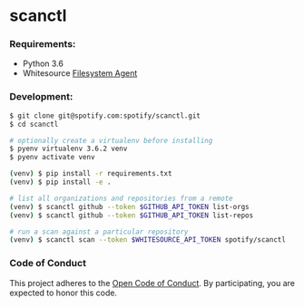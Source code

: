 scanctl
=======

### Requirements:

* Python 3.6
* Whitesource [Filesystem Agent][]

[Filesystem Agent]: https://whitesource.atlassian.net/wiki/spaces/WD/pages/33718339/File+System+Agent

### Development:

```sh
$ git clone git@spotify.com:spotify/scanctl.git
$ cd scanctl

# optionally create a virtualenv before installing
$ pyenv virtualenv 3.6.2 venv
$ pyenv activate venv

(venv) $ pip install -r requirements.txt
(venv) $ pip install -e .

# list all organizations and repositories from a remote
(venv) $ scanctl github --token $GITHUB_API_TOKEN list-orgs
(venv) $ scanctl github --token $GITHUB_API_TOKEN list-repos

# run a scan against a particular repository
(venv) $ scanctl scan --token $WHITESOURCE_API_TOKEN spotify/scanctl
```

### Code of Conduct

This project adheres to the [Open Code of Conduct][code-of-conduct]. By
participating, you are expected to honor this code.

[code-of-conduct]: https://github.com/spotify/code-of-conduct/blob/master/code-of-conduct.md
